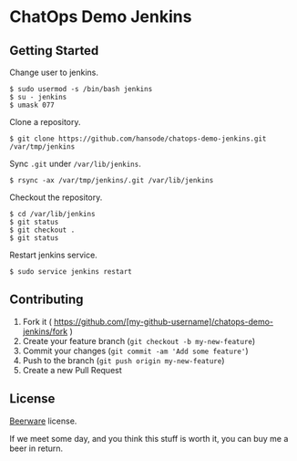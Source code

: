 ChatOps Demo Jenkins
====================

Getting Started
---------------

Change user to jenkins.

```
$ sudo usermod -s /bin/bash jenkins
$ su - jenkins
$ umask 077
```

Clone a repository.

```
$ git clone https://github.com/hansode/chatops-demo-jenkins.git /var/tmp/jenkins
```

Sync `.git` under `/var/lib/jenkins`.

```
$ rsync -ax /var/tmp/jenkins/.git /var/lib/jenkins
```

Checkout the repository.

```
$ cd /var/lib/jenkins
$ git status
$ git checkout .
$ git status
```

Restart jenkins service.

```
$ sudo service jenkins restart
```

Contributing
------------

1. Fork it ( https://github.com/[my-github-username]/chatops-demo-jenkins/fork )
2. Create your feature branch (`git checkout -b my-new-feature`)
3. Commit your changes (`git commit -am 'Add some feature'`)
4. Push to the branch (`git push origin my-new-feature`)
5. Create a new Pull Request

License
-------

[Beerware](http://en.wikipedia.org/wiki/Beerware) license.

If we meet some day, and you think this stuff is worth it, you can buy me a beer in return.
